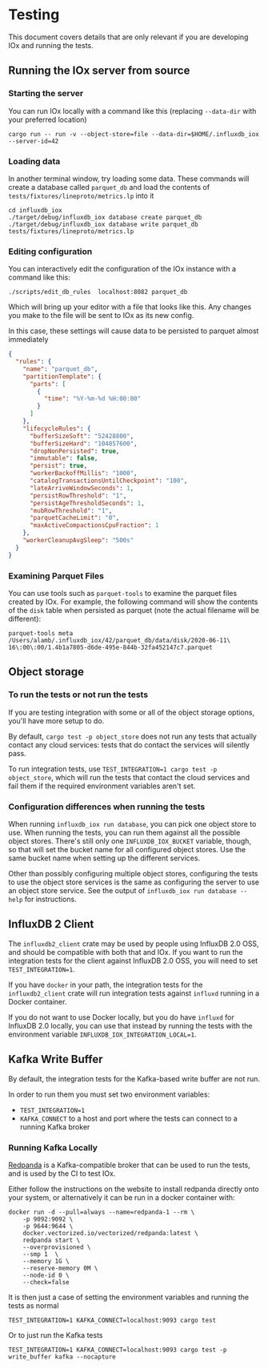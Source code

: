 # Testing

This document covers details that are only relevant if you are developing IOx and running the tests.


## Running the IOx server from source

### Starting the server
You can run IOx locally with a command like this (replacing `--data-dir` with your preferred location)

```shell
cargo run -- run -v --object-store=file --data-dir=$HOME/.influxdb_iox --server-id=42
```

### Loading data
In another terminal window, try loading some data. These commands will create a database called `parquet_db` and load the contents of `tests/fixtures/lineproto/metrics.lp` into it

```shell
cd influxdb_iox
./target/debug/influxdb_iox database create parquet_db
./target/debug/influxdb_iox database write parquet_db tests/fixtures/lineproto/metrics.lp
```

### Editing configuration
You can interactively edit the configuration of the IOx instance with a command like this:

```shell
./scripts/edit_db_rules  localhost:8082 parquet_db
```

Which will bring up your editor with a file that looks like this. Any changes you make to the file will be sent to IOx as its new config.

In this case, these settings will cause data to be persisted to parquet almost immediately

```json
{
  "rules": {
    "name": "parquet_db",
    "partitionTemplate": {
      "parts": [
        {
          "time": "%Y-%m-%d %H:00:00"
        }
      ]
    },
    "lifecycleRules": {
      "bufferSizeSoft": "52428800",
      "bufferSizeHard": "104857600",
      "dropNonPersisted": true,
      "immutable": false,
      "persist": true,
      "workerBackoffMillis": "1000",
      "catalogTransactionsUntilCheckpoint": "100",
      "lateArriveWindowSeconds": 1,
      "persistRowThreshold": "1",
      "persistAgeThresholdSeconds": 1,
      "mubRowThreshold": "1",
      "parquetCacheLimit": "0",
      "maxActiveCompactionsCpuFraction": 1
    },
    "workerCleanupAvgSleep": "500s"
  }
}
```

### Examining Parquet Files
You can use tools such as `parquet-tools` to examine the parquet files created by IOx. For example, the following command will show the contents of the `disk` table when persisted as parquet (note the actual filename will be different):

```shell
parquet-tools meta /Users/alamb/.influxdb_iox/42/parquet_db/data/disk/2020-06-11\ 16\:00\:00/1.4b1a7805-d6de-495e-844b-32fa452147c7.parquet
```


## Object storage

### To run the tests or not run the tests

If you are testing integration with some or all of the object storage options, you'll have more
setup to do.

By default, `cargo test -p object_store` does not run any tests that actually contact
any cloud services: tests that do contact the services will silently pass.

To run integration tests, use `TEST_INTEGRATION=1 cargo test -p object_store`, which will run the
tests that contact the cloud services and fail them if the required environment variables aren't
set.

### Configuration differences when running the tests

When running `influxdb_iox run database`, you can pick one object store to use. When running the tests,
you can run them against all the possible object stores. There's still only one
`INFLUXDB_IOX_BUCKET` variable, though, so that will set the bucket name for all configured object
stores. Use the same bucket name when setting up the different services.

Other than possibly configuring multiple object stores, configuring the tests to use the object
store services is the same as configuring the server to use an object store service. See the output
of `influxdb_iox run database --help` for instructions.

## InfluxDB 2 Client

The `influxdb2_client` crate may be used by people using InfluxDB 2.0 OSS, and should be compatible
with both that and IOx. If you want to run the integration tests for the client against InfluxDB
2.0 OSS, you will need to set `TEST_INTEGRATION=1`.

If you have `docker` in your path, the integration tests for the `influxdb2_client` crate will run
integration tests against `influxd` running in a Docker container.

If you do not want to use Docker locally, but you do have `influxd` for InfluxDB
2.0 locally, you can use that instead by running the tests with the environment variable
`INFLUXDB_IOX_INTEGRATION_LOCAL=1`.

## Kafka Write Buffer

By default, the integration tests for the Kafka-based write buffer are not run. 

In order to run them you must set two environment variables:

* `TEST_INTEGRATION=1`
* `KAFKA_CONNECT` to a host and port where the tests can connect to a running Kafka broker

### Running Kafka Locally

[Redpanda](https://vectorized.io/redpanda/) is a Kafka-compatible broker that can be used to run the tests, and is used
by the CI to test IOx.

Either follow the instructions on the website to install redpanda directly onto your system, or alternatively 
it can be run in a docker container with:

```
docker run -d --pull=always --name=redpanda-1 --rm \
    -p 9092:9092 \
    -p 9644:9644 \
    docker.vectorized.io/vectorized/redpanda:latest \
    redpanda start \
    --overprovisioned \
    --smp 1  \
    --memory 1G \
    --reserve-memory 0M \
    --node-id 0 \
    --check=false
```

It is then just a case of setting the environment variables and running the tests as normal

```
TEST_INTEGRATION=1 KAFKA_CONNECT=localhost:9093 cargo test
```

Or to just run the Kafka tests

```
TEST_INTEGRATION=1 KAFKA_CONNECT=localhost:9093 cargo test -p write_buffer kafka --nocapture
```